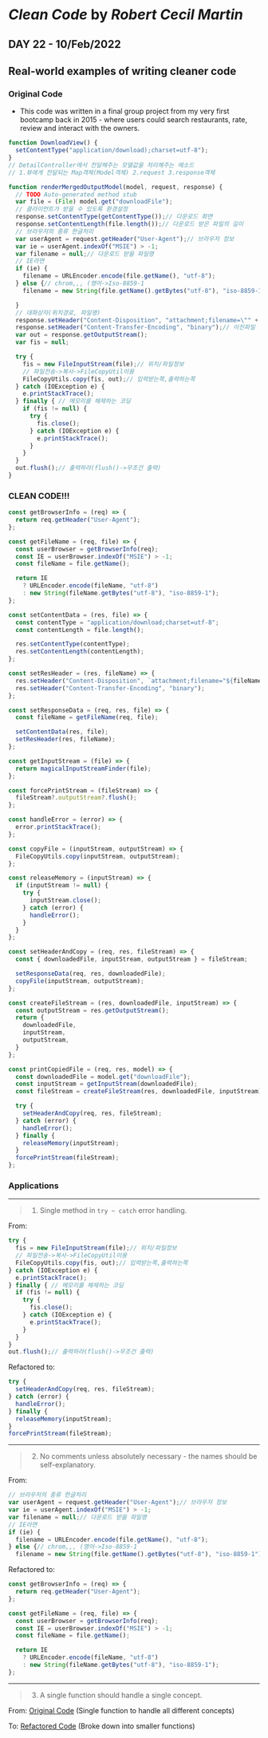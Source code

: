 # *Clean Code* by *Robert Cecil Martin*

## DAY 22 - 10/Feb/2022
## Real-world examples of writing cleaner code

### Original Code
- This code was written in a final group project from my very first bootcamp back in 2015 - where users could search restaurants, rate, review and interact with the owners.

<a name="original_code"></a>
```js
function DownloadView() {
  setContentType("application/download);charset=utf-8");
}
// DetailController에서 전달해주는 모델값을 처리해주는 메소드
// 1.뷰에게 전달되는 Map객체(Model객체) 2.request 3.response객체

function renderMergedOutputModel(model, request, response) {
  // TODO Auto-generated method stub
  var file = (File) model.get("downloadFile");
  // 클라이언트가 받을 수 있도록 환경설정
  response.setContentType(getContentType());// 다운로드 화면
  response.setContentLength(file.length());// 다운로드 받은 파일의 길이
  // 브라우저의 종류 한글처리
  var userAgent = request.getHeader("User-Agent");// 브라우저 정보
  var ie = userAgent.indexOf("MSIE") > -1;
  var filename = null;// 다운로드 받을 파일명
  // IE라면
  if (ie) {
    filename = URLEncoder.encode(file.getName(), "utf-8");
  } else {// chrom,,, (영어->Iso-8859-1
    filename = new String(file.getName().getBytes("utf-8"), "iso-8859-1");

  }
  // 대화상자(위치경로, 파일명)
  response.setHeader("Content-Disposition", "attachment;filename=\"" + filename + "\";");
  response.setHeader("Content-Transfer-Encoding", "binary");// 이진파일
  var out = response.getOutputStream();
  var fis = null;

  try {
    fis = new FileInputStream(file);// 위치/파일정보
    // 파일전송->복사->FileCopyUtil이용
    FileCopyUtils.copy(fis, out);// 입력받는쪽,출력하는쪽
  } catch (IOException e) {
    e.printStackTrace();
  } finally { // 메모리를 해제하는 코딩
    if (fis != null) {
      try {
        fis.close();
      } catch (IOException e) {
        e.printStackTrace();
      }
    }
  }
  out.flush();// 출력하라(flush()->무조건 출력)
}
```

### CLEAN CODE!!!
<a name="refactored_code"></a>
```js
const getBrowserInfo = (req) => {
  return req.getHeader("User-Agent");
};

const getFileName = (req, file) => {
  const userBrowser = getBrowserInfo(req);
  const IE = userBrowser.indexOf("MSIE") > -1;
  const fileName = file.getName();

  return IE
    ? URLEncoder.encode(fileName, "utf-8")
    : new String(fileName.getBytes("utf-8"), "iso-8859-1");
};

const setContentData = (res, file) => {
  const contentType = "application/download;charset=utf-8";
  const contentLength = file.length();

  res.setContentType(contentType);
  res.setContentLength(contentLength);
};

const setResHeader = (res, fileName) => {
  res.setHeader("Content-Disposition", `attachment;filename="${fileName}";`);
  res.setHeader("Content-Transfer-Encoding", "binary");
};

const setResponseData = (req, res, file) => {
  const fileName = getFileName(req, file);

  setContentData(res, file);
  setResHeader(res, fileName);
};

const getInputStream = (file) => {
  return magicalInputStreamFinder(file);
};

const forcePrintStream = (fileStream) => {
  fileStream?.outputStream?.flush();
};

const handleError = (error) => {
  error.printStackTrace();
};

const copyFile = (inputStream, outputStream) => {
  FileCopyUtils.copy(inputStream, outputStream);
};

const releaseMemory = (inputStream) => {
  if (inputStream != null) {
    try {
      inputStream.close();
    } catch (error) {
      handleError();
    }
  }
};

const setHeaderAndCopy = (req, res, fileStream) => {
  const { downloadedFile, inputStream, outputStream } = fileStream;

  setResponseData(req, res, downloadedFile);
  copyFile(inputStream, outputStream);
};

const createFileStream = (res, downloadedFile, inputStream) => {
  const outputStream = res.getOutputStream();
  return {
    downloadedFile,
    inputStream,
    outputStream,
  }
};

const printCopiedFile = (req, res, model) => {
  const downloadedFile = model.get("downloadFile");
  const inputStream = getInputStream(downloadedFile);
  const fileStream = createFileStream(res, downloadedFile, inputStream);

  try {
    setHeaderAndCopy(req, res, fileStream);
  } catch (error) {
    handleError();
  } finally {
    releaseMemory(inputStream);
  }
  forcePrintStream(fileStream);
};

```

### Applications
---
> 1. Single method in `try ~ catch` error handling.

From:
```js
try {
  fis = new FileInputStream(file);// 위치/파일정보
  // 파일전송->복사->FileCopyUtil이용
  FileCopyUtils.copy(fis, out);// 입력받는쪽,출력하는쪽
} catch (IOException e) {
  e.printStackTrace();
} finally { // 메모리를 해제하는 코딩
  if (fis != null) {
    try {
      fis.close();
    } catch (IOException e) {
      e.printStackTrace();
    }
  }
}
out.flush();// 출력하라(flush()->무조건 출력)
```
Refactored to:
```js
try {
  setHeaderAndCopy(req, res, fileStream);
} catch (error) {
  handleError();
} finally {
  releaseMemory(inputStream);
}
forcePrintStream(fileStream);
```
---
> 2. No comments unless absolutely necessary - the names should be self-explanatory.

From:
```js
// 브라우저의 종류 한글처리
var userAgent = request.getHeader("User-Agent");// 브라우저 정보
var ie = userAgent.indexOf("MSIE") > -1;
var filename = null;// 다운로드 받을 파일명
// IE라면
if (ie) {
  filename = URLEncoder.encode(file.getName(), "utf-8");
} else {// chrom,,, (영어->Iso-8859-1
  filename = new String(file.getName().getBytes("utf-8"), "iso-8859-1");
```
Refactored to:
```js
const getBrowserInfo = (req) => {
  return req.getHeader("User-Agent");
};

const getFileName = (req, file) => {
  const userBrowser = getBrowserInfo(req);
  const IE = userBrowser.indexOf("MSIE") > -1;
  const fileName = file.getName();

  return IE
    ? URLEncoder.encode(fileName, "utf-8")
    : new String(fileName.getBytes("utf-8"), "iso-8859-1");
};
```
---
> 3. A single function should handle a single concept.

From:
[Original Code](#original_code) (Single function to handle all different concepts)

To:
[Refactored Code](#refactored_code) (Broke down into smaller functions)
